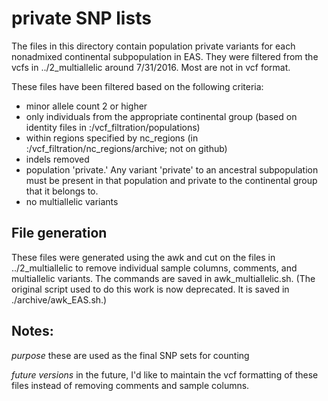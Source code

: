 # private SNP lists

The files in this directory contain population private variants for each nonadmixed continental subpopulation in EAS.  They were filtered from the vcfs in ../2_multiallelic around 7/31/2016.  Most are not in vcf format.

These files have been filtered based on the following criteria:
 - minor allele count 2 or higher
 - only individuals from the appropriate continental group (based on identity files in :/vcf_filtration/populations)
 - within regions specified by nc_regions (in :/vcf_filtration/nc_regions/archive; not on github)
 - indels removed
 - population 'private.' Any variant 'private' to an ancestral subpopulation must be present in that population and private to the continental group that it belongs to.
 - no multiallelic variants

## File generation

These files were generated using the awk and cut on the files in ../2_multiallelic to remove individual sample columns, comments, and multiallelic variants. The commands are saved in awk_multiallelic.sh.  (The original script used to do this work is now deprecated. It is saved in ./archive/awk_EAS.sh.)

## Notes:

*purpose* these are used as the final SNP sets for counting

*future versions* in the future, I'd like to maintain the vcf formatting of these files instead of removing comments and sample columns.

